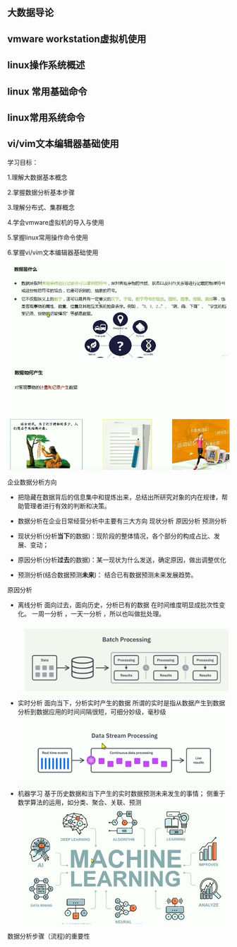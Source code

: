 

 大数据导论
--

 vmware workstation虚拟机使用
--

linux操作系统概述
--

linux 常用基础命令
--

linux常用系统命令
--

vi/vim文本编辑器基础使用
--

  学习目标：
 
1.理解大数据基本概念

2.掌握数据分析基本步骤

3.理解分布式、集群概念

4.学会vmware虚拟机的导入与使用

5.掌握linux常用操作命令使用

6.掌握vi/vim文本编辑器基础使用


![输入图片说明](/imgs/2024-01-01/GG9fkI95ajKJwxOy.png)

![输入图片说明](/imgs/2024-01-01/KEkOVORv5zYsM4uE.png)

企业数据分析方向

- 把隐藏在数据背后的信息集中和提炼出来，总结出所研究对象的内在规律，帮助管理者进行有效的判断和决策。
- 数据分析在企业日常经营分析中主要有三大方向
现状分析  原因分析 预测分析

- 现状分析(分析**当下**的数据)：现阶段的整体情况，各个部分的构成占比、发展、变动；
- 原因分析(分析**过去**的数据)：某一现状为什么发送，确定原因，做出调整优化
- 预测分析(结合数据预测**未来**)： 结合已有数据预测未来发展趋势。


原因分析
- 离线分析 
面向过去，面向历史，分析已有的数据
在时间维度明显成批次性变化。 一周一分析 ，一天一分析 ，所以也叫做批处理。![输入图片说明](/imgs/2024-01-01/vh6v7b2JeynE9mYg.png)
- 实时分析
面向当下，分析实时产生的数据
所谓的实时是指从数据产生到数据分析到数据应用的时间间隔很短，可细分妙级，毫秒级
![输入图片说明](/imgs/2024-01-01/bYfzvMywaasvxYpE.png)
- 机器学习
基于历史数据和当下产生的实时数据预测未来发生的事情；
侧重于数学算法的运用，如分类、聚合、关联、预测
![输入图片说明](/imgs/2024-01-01/zwZCe3RqL3mRJq6x.png)

数据分析步骤（流程)的重要性
<!--stackedit_data:
eyJoaXN0b3J5IjpbLTc5MTI0Njc1Miw0NDA5MDU2MTldfQ==
-->